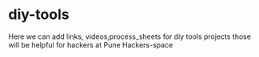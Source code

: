 # diy-tools
Here we can add links, videos,process_sheets for diy tools projects those will be helpful  for hackers at Pune Hackers-space 
